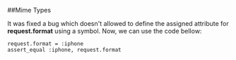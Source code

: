 ##Mime Types

It was fixed a bug which doesn't allowed to define the assigned attribute for **request.format** using a symbol. Now, we can use the code bellow:

	request.format = :iphone
	assert_equal :iphone, request.format
